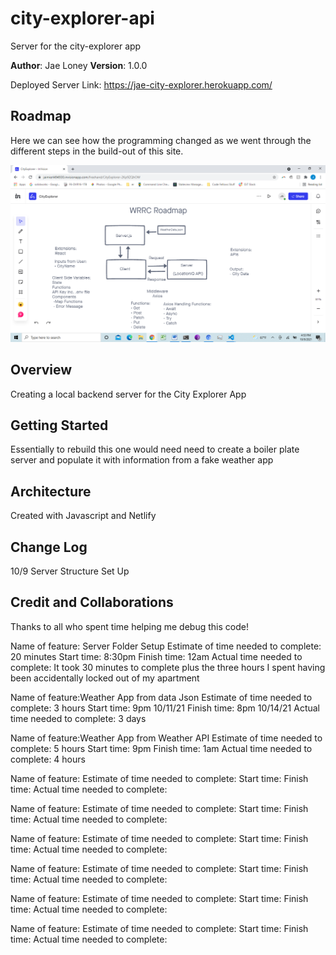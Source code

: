 # city-explorer-api
Server for the city-explorer app

**Author**: Jae Loney
**Version**: 1.0.0 

Deployed Server Link: https://jae-city-explorer.herokuapp.com/

## Roadmap
Here we can see how the programming changed as we went through the different steps in the build-out of this site. 

![WRRC Overview](data/WRRC2.png)

## Overview
Creating a local backend server for the City Explorer App

## Getting Started
Essentially to rebuild this one would need need to create a boiler plate server and populate it with information from a fake weather app

## Architecture
Created with Javascript and Netlify

## Change Log
10/9 Server Structure Set Up

## Credit and Collaborations
Thanks to all who spent time helping me debug this code!


Name of feature: Server Folder Setup
Estimate of time needed to complete: 20 minutes
Start time: 8:30pm
Finish time: 12am
Actual time needed to complete: It took 30 minutes to complete plus the three hours I spent having been accidentally  locked out of my apartment

Name of feature:Weather App from data Json
Estimate of time needed to complete: 3 hours
Start time: 9pm 10/11/21
Finish time: 8pm 10/14/21
Actual time needed to complete: 3 days

Name of feature:Weather App from Weather API
Estimate of time needed to complete: 5 hours
Start time: 9pm
Finish time: 1am
Actual time needed to complete: 4 hours

Name of feature:
Estimate of time needed to complete: 
Start time: 
Finish time: 
Actual time needed to complete: 

Name of feature:
Estimate of time needed to complete: 
Start time: 
Finish time: 
Actual time needed to complete: 

Name of feature:
Estimate of time needed to complete: 
Start time: 
Finish time: 
Actual time needed to complete: 

Name of feature:
Estimate of time needed to complete: 
Start time: 
Finish time: 
Actual time needed to complete: 

Name of feature:
Estimate of time needed to complete: 
Start time: 
Finish time: 
Actual time needed to complete: 

Name of feature:
Estimate of time needed to complete: 
Start time: 
Finish time: 
Actual time needed to complete: 

